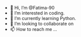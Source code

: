 - 👋 Hi, I’m @Fatima-90
- 👀 I’m interested in coding.
- 🌱 I’m currently learning Python.
- 💞️ I’m looking to collaborate on 
- 📫 How to reach me ...

<!---
Fatima-90/Fatima-90 is a ✨ special ✨ repository because its `README.md` (this file) appears on your GitHub profile.
You can click the Preview link to take a look at your changes.
--->
